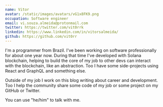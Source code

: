 ```yaml
---
name: Vitor
avatar: /static/images/avatars/vG1x8FK9.png
occupation: Software engineer
email: vi.souza.almeida@protonmail.com
twitter: https://twitter.com/vit0rrk
linkedin: https://www.linkedin.com/in/vitorsalmeida/
github: https://github.com/vit0rr
---
```


I'm a programmer from Brazil. I've been working on software professionally for about one year now. During that time I've developed with Solana blockchain, helping to build the core of my job to other devs can interact with the blockchain, like an abstraction. Too I have some side-projects using React and GraphQL and something else.

Outside of my job I work on this blog writing about career and development. Too I help the community share some code of my job or some project on my GitHub or Twitter.

You can use "he/him" to talk with me.